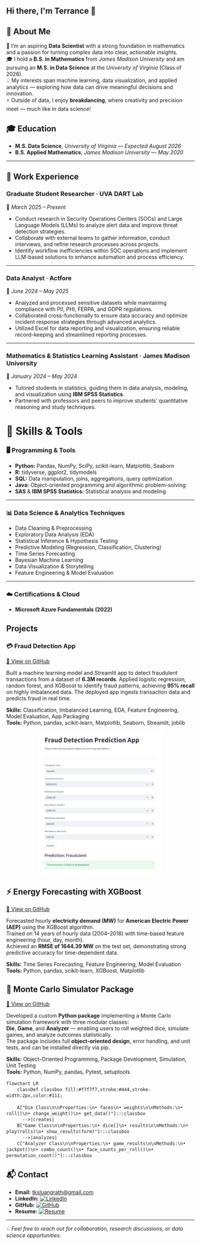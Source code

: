 ## Hi there, I'm Terrance 👋

## 💫 About Me

🌟 I’m an aspiring **Data Scientist** with a strong foundation in mathematics and a passion for turning complex data into clear, actionable insights.  
🎓 I hold a **B.S. in Mathematics** from *James Madison University* and am pursuing an **M.S. in Data Science** at the *University of Virginia* (Class of 2026).  
💡 My interests span machine learning, data visualization, and applied analytics — exploring how data can drive meaningful decisions and innovation.  
⚡ Outside of data, I enjoy **breakdancing**, where creativity and precision meet — much like in data science!



## 🎓 Education

- **M.S. Data Science**, *University of Virginia* — *Expected August 2026*  
- **B.S. Applied Mathematics**, *James Madison University* — *May 2020*

---

## 💼 Work Experience

### **Graduate Student Researcher · UVA DART Lab**  
📅 *March 2025 – Present*  
- Conduct research in Security Operations Centers (SOCs) and Large Language Models (LLMs) to analyze alert data and improve threat detection strategies.  
- Collaborate with external teams to gather information, conduct interviews, and refine research processes across projects.  
- Identify workflow inefficiencies within SOC operations and implement LLM-based solutions to enhance automation and process efficiency.  

---

### **Data Analyst · Actfore**  
📅 *June 2024 – May 2025*  
- Analyzed and processed sensitive datasets while maintaining compliance with PII, PHI, FERPA, and GDPR regulations.  
- Collaborated cross-functionally to ensure data accuracy and optimize incident response strategies through advanced analytics.  
- Utilized Excel for data reporting and visualization, ensuring reliable record-keeping and streamlined reporting processes.  

---

### **Mathematics & Statistics Learning Assistant · James Madison University**  
📅 *January 2024 – May 2024*  
- Tutored students in statistics, guiding them in data analysis, modeling, and visualization using **IBM SPSS Statistics**.  
- Partnered with professors and peers to improve students’ quantitative reasoning and study techniques.  


# 🧰 Skills & Tools

### 🖥️ Programming & Tools
- **Python:** Pandas, NumPy, SciPy, scikit-learn, Matplotlib, Seaborn  
- **R:** tidyverse, ggplot2, tidymodels  
- **SQL:** Data manipulation, joins, aggregations, query optimization  
- **Java:** Object-oriented programming and algorithmic problem-solving  
- **SAS** & **IBM SPSS Statistics:** Statistical analysis and modeling  

---

### 📊 Data Science & Analytics Techniques
- Data Cleaning & Preprocessing  
- Exploratory Data Analysis (EDA)  
- Statistical Inference & Hypothesis Testing  
- Predictive Modeling (Regression, Classification, Clustering)  
- Time Series Forecasting  
- Bayesian Machine Learning  
- Data Visualization & Storytelling  
- Feature Engineering & Model Evaluation  

---

### ☁️ Certifications & Cloud
- **Microsoft Azure Fundamentals (2022)**  

## Projects

### 💳 Fraud Detection App


[🔗 View on GitHub](https://github.com/tksluangrath/fraud-detection-app/tree/main)

Built a machine learning model and Streamlit app to detect fraudulent transactions from a dataset of **6.3M records**. Applied logistic regression, random forest, and XGBoost to identify fraud patterns, achieving **95% recall** on highly imbalanced data. The deployed app ingests transaction data and predicts fraud in real time.


**Skills:** Classification, Imbalanced Learning, EDA, Feature Engineering, Model Evaluation, App Packaging  
**Tools:** Python, pandas, scikit-learn, Matplotlib, Seaborn, Streamlit, joblib

<div align="center">
  <img src="./assets/img/fraud_detection_app.png" alt="Fraud Detection App Screenshot" width="65%">
</div>

## ⚡ Energy Forecasting with XGBoost

[🔗 View on GitHub](https://github.com/tksluangrath/energy-forecast-xgboost)

Forecasted hourly **electricity demand (MW)** for **American Electric Power (AEP)** using the XGBoost algorithm.  
Trained on 14 years of hourly data (2004–2018) with time-based feature engineering (hour, day, month).  
Achieved an **RMSE of 1644.39 MW** on the test set, demonstrating strong predictive accuracy for time-dependent data.

**Skills:** Time Series Forecasting, Feature Engineering, Model Evaluation  
**Tools:** Python, pandas, scikit-learn, XGBoost, Matplotlib  

## 🎲 Monte Carlo Simulator Package

[🔗 View on GitHub](https://github.com/tksluangrath/montecarlo)

Developed a custom **Python package** implementing a Monte Carlo simulation framework with three modular classes:  
**Die**, **Game**, and **Analyzer** — enabling users to roll weighted dice, simulate games, and analyze outcomes statistically.  
The package includes full **object-oriented design**, error handling, and unit tests, and can be installed directly via pip.

**Skills:** Object-Oriented Programming, Package Development, Simulation, Unit Testing  
**Tools:** Python, NumPy, pandas, Pytest, setuptools  

```mermaid
flowchart LR
    classDef classbox fill:#f7f7f7,stroke:#444,stroke-width:2px,color:#111;

    A["Die Class\n\nProperties:\n• faces\n• weights\n\nMethods:\n• roll()\n• change_weight()\n• get_data()"]:::classbox
      -->|creates| 
    B["Game Class\n\nProperties:\n• dice[]\n• results\n\nMethods:\n• play(rolls)\n• show_results(form)"]:::classbox
      -->|analyzes| 
    C["Analyzer Class\n\nProperties:\n• game_results\n\nMethods:\n• jackpot()\n• combo_count()\n• face_counts_per_roll()\n• permutation_count()"]:::classbox

```


## 📬 Contact

- **Email:** [tksluangrath@gmail.com](mailto:tksluangrath@gmail.com)  
- **LinkedIn:** [![LinkedIn](https://img.shields.io/badge/LinkedIn-%230077B5.svg?logo=linkedin&logoColor=white)](https://www.linkedin.com/in/terranceluangrath/)  
- **GitHub:** [![GitHub](https://img.shields.io/badge/GitHub-181717.svg?logo=github&logoColor=white)](https://github.com/tksluangrath)  
- **Resume:** [![Resume](https://img.shields.io/badge/Resume-Download-success.svg)](./assets/Resume.pdf)

---

💡 *Feel free to reach out for collaboration, research discussions, or data science opportunities.*

